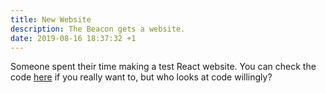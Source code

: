 ```yaml
---
title: New Website
description: The Beacon gets a website.
date: 2019-08-16 18:37:32 +1
---
```


Someone spent their time making a test React website.
You can check the code [here](https://github.com/7coil/beacon) if you really want to, but who looks at code willingly?
